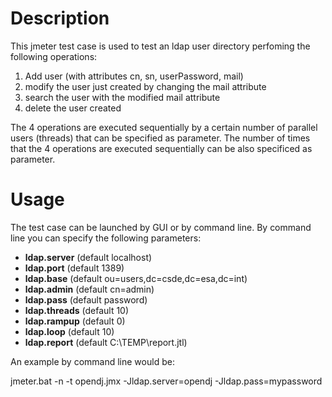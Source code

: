 # Description

This jmeter test case is used to test an ldap user directory perfoming the following operations:
1. Add user (with attributes cn, sn, userPassword, mail)
2. modify the user just created by changing the mail attribute
3. search the user with the modified mail attribute
4. delete the user created

The 4 operations are executed sequentially by a certain number of parallel users (threads) that can be specified as parameter. The number of times that the 4 operations are executed sequentially can be also specificed as parameter.

# Usage

The test case can be launched by GUI or by command line. By command line you can specify the following parameters:

* __ldap.server__ (default localhost)
* __ldap.port__ (default 1389)
* __ldap.base__ (default ou=users\,dc=csde\,dc=esa\,dc=int)
* __ldap.admin__ (default cn=admin)
* __ldap.pass__ (default password)
* __ldap.threads__ (default 10)
* __ldap.rampup__ (default 0)
* __ldap.loop__ (default 10)
* __ldap.report__ (default C:\TEMP\report.jtl)

An example by command line would be:


jmeter.bat -n -t opendj.jmx -Jldap.server=opendj -Jldap.pass=mypassword

